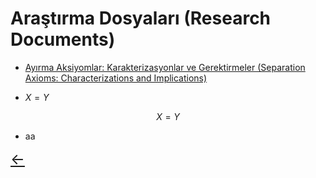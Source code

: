 # Araştırma Dosyaları (Research Documents)

- [Ayırma Aksiyomlar: Karakterizasyonlar ve Gerektirmeler (Separation Axioms: Characterizations and Implications)](pdffiles/Test.pdf)

- $X = Y$

$$
X=Y
$$

- aa

<a href="/" class="back-arrow" style="font-size:24px;">←</a>
